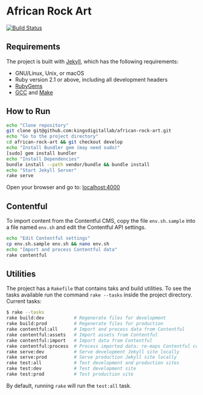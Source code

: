 # African Rock Art

[![Build Status](https://travis-ci.org/kingsdigitallab/african-rock-art.svg?branch=develop)](https://travis-ci.org/kingsdigitallab/african-rock-art)

## Requirements

The project is built with [Jekyll](https://jekyllrb.com/), which has the following requirements:
* GNU/Linux, Unix, or macOS
* Ruby version 2.1 or above, including all development headers
* [RubyGems](https://rubygems.org/pages/download)
* [GCC](https://gcc.gnu.org/install/) and [Make](https://www.gnu.org/software/make/)

## How to Run

```bash
echo "Clone repository"
git clone git@github.com:kingsdigitallab/african-rock-art.git
echo "Go to the project directory"
cd african-rock-art && git checkout develop
echo "Install Bundler gem (may need sudo)"
[sudo] gem install bundler
echo "Install Dependencies"
bundle install --path vendor/bundle && bundle install
echo "Start Jekyll Server"
rake serve
```

Open your browser and go to: [localhost:4000](http://localhost:4000)

## Contentful

To import content from the Contentful CMS, copy the file `env.sh.sample` into a file named `env.sh` and edit the Contentful API settings.

```bash
echo "Edit Contentful settings"
cp env.sh.sample env.sh && nano env.sh
echo "Import and process Contentful data"
rake contentful
```

## Utilities

The project has a `Rakefile` that contains taks and build utilities. To see the tasks available run the command `rake --tasks` inside the project directory. Current tasks:

```bash
$ rake --tasks
rake build:dev           # Regenerate files for development
rake build:prod          # Regenerate files for production
rake contentful:all      # Import and process data from Contentful
rake contentful:assets   # Import assets from Contentful
rake contentful:import   # Import data from Contentful
rake contentful:process  # Process imported data: re-maps Contentful content types and creates content pages
rake serve:dev           # Serve development Jekyll site locally
rake serve:prod          # Serve production Jekyll site locally
rake test:all            # Test development and production sites
rake test:dev            # Test development site
rake test:prod           # Test production site
```

By default, running `rake` will run the `test:all` task.